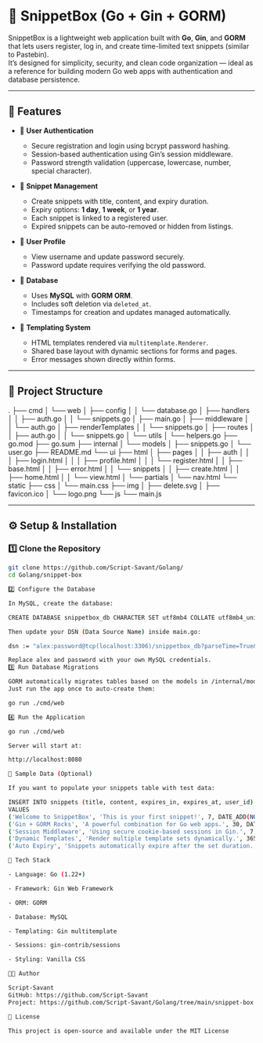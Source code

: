 # 📝 SnippetBox (Go + Gin + GORM)

SnippetBox is a lightweight web application built with **Go**, **Gin**, and **GORM** that lets users register, log in, and create time-limited text snippets (similar to Pastebin).  
It’s designed for simplicity, security, and clean code organization — ideal as a reference for building modern Go web apps with authentication and database persistence.

---

## 🚀 Features

- 🔐 **User Authentication**
  - Secure registration and login using bcrypt password hashing.
  - Session-based authentication using Gin’s session middleware.
  - Password strength validation (uppercase, lowercase, number, special character).

- 🧾 **Snippet Management**
  - Create snippets with title, content, and expiry duration.
  - Expiry options: **1 day**, **1 week**, or **1 year**.
  - Each snippet is linked to a registered user.
  - Expired snippets can be auto-removed or hidden from listings.

- 🧍 **User Profile**
  - View username and update password securely.
  - Password update requires verifying the old password.

- 💾 **Database**
  - Uses **MySQL** with **GORM ORM**.
  - Includes soft deletion via `deleted_at`.
  - Timestamps for creation and updates managed automatically.

- 🎨 **Templating System**
  - HTML templates rendered via `multitemplate.Renderer`.
  - Shared base layout with dynamic sections for forms and pages.
  - Error messages shown directly within forms.

---

## 🧱 Project Structure

.
├── cmd
│ └── web
│ ├── config
│ │ └── database.go
│ ├── handlers
│ │ ├── auth.go
│ │ └── snippets.go
│ ├── main.go
│ ├── middleware
│ │ └── auth.go
│ ├── renderTemplates
│ │ └── snippets.go
│ ├── routes
│ │ ├── auth.go
│ │ └── snippets.go
│ └── utils
│ └── helpers.go
├── go.mod
├── go.sum
├── internal
│ └── models
│ ├── snippets.go
│ └── user.go
├── README.md
└── ui
├── html
│ ├── pages
│ │ ├── auth
│ │ │ ├── login.html
│ │ │ ├── profile.html
│ │ │ └── register.html
│ │ ├── base.html
│ │ ├── error.html
│ │ └── snippets
│ │ ├── create.html
│ │ ├── home.html
│ │ └── view.html
│ └── partials
│ └── nav.html
└── static
├── css
│ └── main.css
├── img
│ ├── delete.svg
│ ├── favicon.ico
│ └── logo.png
└── js
└── main.js


---

## ⚙️ Setup & Installation

### 1️⃣ Clone the Repository

```bash
git clone https://github.com/Script-Savant/Golang/
cd Golang/snippet-box

2️⃣ Configure the Database

In MySQL, create the database:

CREATE DATABASE snippetbox_db CHARACTER SET utf8mb4 COLLATE utf8mb4_unicode_ci;

Then update your DSN (Data Source Name) inside main.go:

dsn := "alex:password@tcp(localhost:3306)/snippetbox_db?parseTime=True&loc=Local"

Replace alex and password with your own MySQL credentials.
3️⃣ Run Database Migrations

GORM automatically migrates tables based on the models in /internal/models.
Just run the app once to auto-create them:

go run ./cmd/web

4️⃣ Run the Application

go run ./cmd/web

Server will start at:

http://localhost:8080

🧪 Sample Data (Optional)

If you want to populate your snippets table with test data:

INSERT INTO snippets (title, content, expires_in, expires_at, user_id)
VALUES
('Welcome to SnippetBox', 'This is your first snippet!', 7, DATE_ADD(NOW(), INTERVAL 7 DAY), 1),
('Gin + GORM Rocks', 'A powerful combination for Go web apps.', 30, DATE_ADD(NOW(), INTERVAL 30 DAY), 2),
('Session Middleware', 'Using secure cookie-based sessions in Gin.', 7, DATE_ADD(NOW(), INTERVAL 7 DAY), 1),
('Dynamic Templates', 'Render multiple template sets dynamically.', 365, DATE_ADD(NOW(), INTERVAL 365 DAY), 2),
('Auto Expiry', 'Snippets automatically expire after the set duration.', 30, DATE_ADD(NOW(), INTERVAL 30 DAY), 1);

🧰 Tech Stack

- Language: Go (1.22+)

- Framework: Gin Web Framework

- ORM: GORM

- Database: MySQL

- Templating: Gin multitemplate

- Sessions: gin-contrib/sessions

- Styling: Vanilla CSS

👨‍💻 Author

Script-Savant
GitHub: https://github.com/Script-Savant
Project: https://github.com/Script-Savant/Golang/tree/main/snippet-box

🧾 License

This project is open-source and available under the MIT License